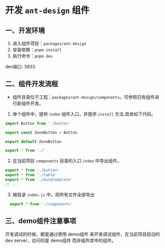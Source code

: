 # 开发 `ant-design` 组件

## 一、开发环境
1. 进入组件项目：`packages/ant-design`
2. 安装依赖：`pnpm install`
3. 执行命令：`pnpm dev`

dev端口: 3933

## 二、组件开发流程

- 组件目录位于工程：`packages/ant-design/components`。可参照已有组件进行新组件开发。


1. 单个组件中，提供 `index` 组件入口，并提供 `install` 方法,具体如下代码。
  ```js
  import Button from './button'

  export const ZoneButton = Button

  export default ZoneButton

  export * from './'
  ```

2. 在当前项目 `components` 目录的入口 `index` 中导出组件。
  ```js
  export * from './button'
  export * from './table'
  export * from './AutoComplete'
  // ...
  ```

3. 根目录 `index.js` 中，将所有文件全部导出
```js
  export * from './components'
```

## 三、demo组件注意事项
开发调试的时候，都是通过使用 demo组件 来开发调试组件，在当前项目启动的 dev server，访问的是 demo组件 而非组件库中的组件。

